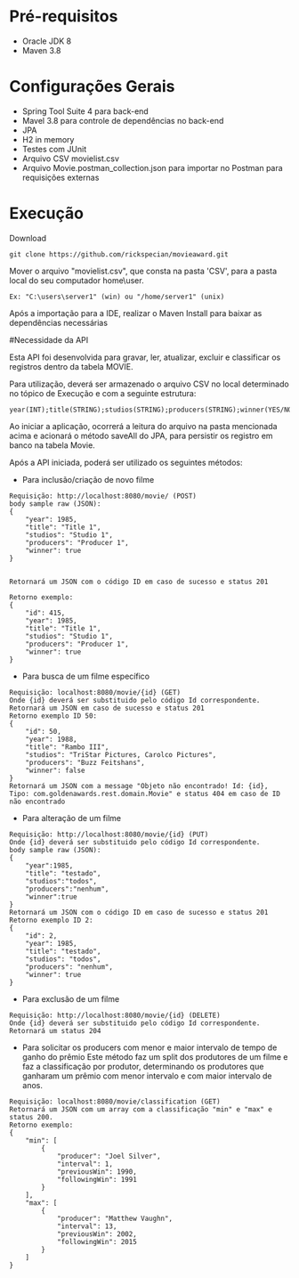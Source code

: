 # Pré-requisitos
- Oracle JDK 8
- Maven 3.8

# Configurações Gerais
- Spring Tool Suite 4 para back-end
- Mavel 3.8 para controle de dependências no back-end
- JPA
- H2 in memory
- Testes com JUnit
- Arquivo CSV movielist.csv
- Arquivo Movie.postman_collection.json para importar no Postman para requisições externas

# Execução
Download

```
git clone https://github.com/rickspecian/movieaward.git
```

Mover o arquivo "movielist.csv", que consta na pasta 'CSV', para a pasta local do seu computador home\user. 

```
Ex: "C:\users\server1" (win) ou "/home/server1" (unix)
```

Após a importação para a IDE, realizar o Maven Install para baixar as dependências necessárias



#Necessidade da API

Esta API foi desenvolvida para gravar, ler, atualizar, excluir e classificar os registros dentro da tabela MOVIE.

Para utilização, deverá ser armazenado o arquivo CSV no local determinado no tópico de Execução e com a seguinte estrutura:


	year(INT);title(STRING);studios(STRING);producers(STRING);winner(YES/NO/NULL)
	
Ao iniciar a aplicação, ocorrerá a leitura do arquivo na pasta mencionada acima e acionará o método saveAll do JPA, 
para persistir os registro em banco na tabela Movie.

Após a API iniciada, poderá ser utilizado os seguintes métodos:

- Para inclusão/criação de novo filme

```
Requisição: http://localhost:8080/movie/ (POST)
body sample raw (JSON): 
{
    "year": 1985,
    "title": "Title 1",
    "studios": "Studio 1",
    "producers": "Producer 1",
    "winner": true
}


Retornará um JSON com o código ID em caso de sucesso e status 201

Retorno exemplo:
{
    "id": 415,
    "year": 1985,
    "title": "Title 1",
    "studios": "Studio 1",
    "producers": "Producer 1",
    "winner": true
}
```

- Para busca de um filme específico

```
Requisição: localhost:8080/movie/{id} (GET)
Onde {id} deverá ser substituido pelo código Id correspondente.
Retornará um JSON em caso de sucesso e status 201
Retorno exemplo ID 50:
{
    "id": 50,
    "year": 1988,
    "title": "Rambo III",
    "studios": "TriStar Pictures, Carolco Pictures",
    "producers": "Buzz Feitshans",
    "winner": false
}
Retornará um JSON com a message "Objeto não encontrado! Id: {id}, Tipo: com.goldenawards.rest.domain.Movie" e status 404 em caso de ID não encontrado
```

- Para alteração de um filme

```
Requisição: http://localhost:8080/movie/{id} (PUT)
Onde {id} deverá ser substituido pelo código Id correspondente.
body sample raw (JSON): 
{
    "year":1985,
    "title": "testado",
    "studios":"todos",
    "producers":"nenhum",
    "winner":true
}
Retornará um JSON com o código ID em caso de sucesso e status 201
Retorno exemplo ID 2:
{
    "id": 2,
    "year": 1985,
    "title": "testado",
    "studios": "todos",
    "producers": "nenhum",
    "winner": true
}
```

- Para exclusão de um filme

```
Requisição: http://localhost:8080/movie/{id} (DELETE)
Onde {id} deverá ser substituido pelo código Id correspondente.
Retornará um status 204
```

- Para solicitar os producers com menor e maior intervalo de tempo de ganho do prêmio
Este método faz um split dos produtores de um filme e faz a classificação por produtor, determinando os produtores que ganharam um prêmio com menor intervalo e com maior intervalo de anos.

```
Requisição: localhost:8080/movie/classification (GET)
Retornará um JSON com um array com a classificação "min" e "max" e status 200.
Retorno exemplo:
{
    "min": [
        {
            "producer": "Joel Silver",
            "interval": 1,
            "previousWin": 1990,
            "followingWin": 1991
        }
    ],
    "max": [
        {
            "producer": "Matthew Vaughn",
            "interval": 13,
            "previousWin": 2002,
            "followingWin": 2015
        }
    ]
}
```